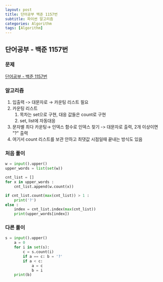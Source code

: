 ```yaml
---
layout: post
title: 단어공부 백준 1157번
subtitle: 파이썬 알고리즘 
categories: Algorithm
tags: [Algorithm]
---
```

## 단어공부 - 백준 1157번
### 문제

[단어공부 - 백준 1157번](https://www.acmicpc.net/problem/1157)

### 알고리즘

1. 입출력 -> 대문자로 → 카운팅 리스트 필요
2. 카운팅 리스트
    1. 목차는 set으로 구현, 대응 값들은 count로 구현
    2. set, list에 자동대응
3. 문자별 최다 카운팅→ 인덱스 함수로 인덱스 찾기 -> 대문자로 출력, 2개 이상이면 "?" 출력
4. 여기서 count 리스트를 보관 안하고 최댓값 시점일때 끝내는 방식도 있음

### 처음 풀이

```python
w = input().upper()
upper_words = list(set(w))

cnt_list = []
for x in upper_words :
    cnt_list.append(w.count(x)) 

if cnt_list.count(max(cnt_list)) > 1 :  
    print('?')
else :
    index = cnt_list.index(max(cnt_list))  
    print(upper_words[index])
```

### 다른 풀이
```python
s = input().upper()
    a = 0
    for i in set(s):
        c = s.count(i)
        if a == c: b = '?'
        if a < c:
            a = c
            b = i
    print(b)
```